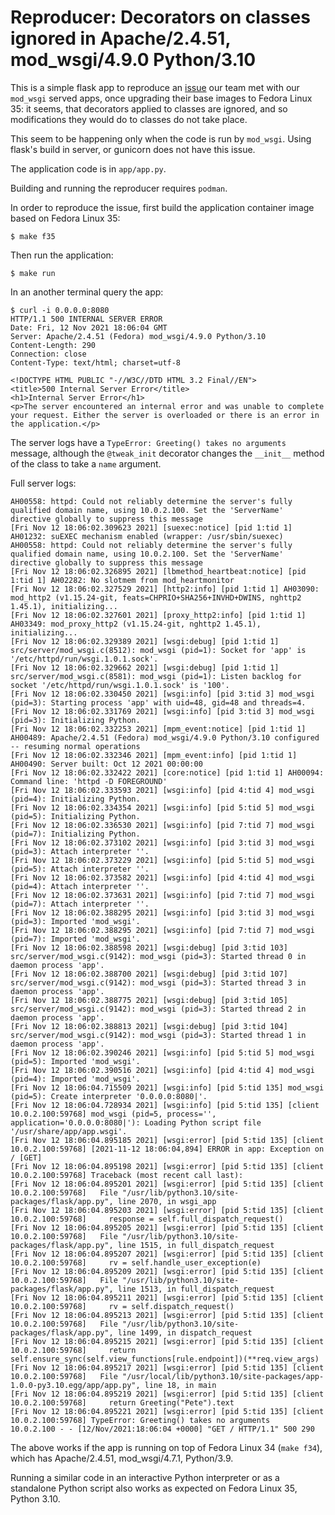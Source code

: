 # Reproducer: Decorators on classes ignored in Apache/2.4.51, mod_wsgi/4.9.0 Python/3.10

This is a simple flask app to reproduce an
[issue](https://github.com/GrahamDumpleton/mod_wsgi/issues/729) our team met
with our `mod_wsgi` served apps, once upgrading their base images to Fedora
Linux 35: it seems, that decorators applied to classes are ignored, and so
modifications they would do to classes do not take place.

This seem to be happening only when the code is run by `mod_wsgi`. Using
flask's build in server, or gunicorn does not have this issue.

The application code is in `app/app.py`.

Building and running the reproducer requires `podman`.

In order to reproduce the issue, first build the application container image
based on Fedora Linux 35:

    $ make f35

Then run the application:

    $ make run

In an another terminal query the app:

    $ curl -i 0.0.0.0:8080
    HTTP/1.1 500 INTERNAL SERVER ERROR
    Date: Fri, 12 Nov 2021 18:06:04 GMT
    Server: Apache/2.4.51 (Fedora) mod_wsgi/4.9.0 Python/3.10
    Content-Length: 290
    Connection: close
    Content-Type: text/html; charset=utf-8

    <!DOCTYPE HTML PUBLIC "-//W3C//DTD HTML 3.2 Final//EN">
    <title>500 Internal Server Error</title>
    <h1>Internal Server Error</h1>
    <p>The server encountered an internal error and was unable to complete your request. Either the server is overloaded or there is an error in the application.</p>

The server logs have a `TypeError: Greeting() takes no arguments` message,
although the `@tweak_init` decorator changes the `__init__` method of the
class to take a `name` argument.

Full server logs:

    AH00558: httpd: Could not reliably determine the server's fully qualified domain name, using 10.0.2.100. Set the 'ServerName' directive globally to suppress this message
    [Fri Nov 12 18:06:02.309623 2021] [suexec:notice] [pid 1:tid 1] AH01232: suEXEC mechanism enabled (wrapper: /usr/sbin/suexec)
    AH00558: httpd: Could not reliably determine the server's fully qualified domain name, using 10.0.2.100. Set the 'ServerName' directive globally to suppress this message
    [Fri Nov 12 18:06:02.326895 2021] [lbmethod_heartbeat:notice] [pid 1:tid 1] AH02282: No slotmem from mod_heartmonitor
    [Fri Nov 12 18:06:02.327529 2021] [http2:info] [pid 1:tid 1] AH03090: mod_http2 (v1.15.24-git, feats=CHPRIO+SHA256+INVHD+DWINS, nghttp2 1.45.1), initializing...
    [Fri Nov 12 18:06:02.327601 2021] [proxy_http2:info] [pid 1:tid 1] AH03349: mod_proxy_http2 (v1.15.24-git, nghttp2 1.45.1), initializing...
    [Fri Nov 12 18:06:02.329389 2021] [wsgi:debug] [pid 1:tid 1] src/server/mod_wsgi.c(8512): mod_wsgi (pid=1): Socket for 'app' is '/etc/httpd/run/wsgi.1.0.1.sock'.
    [Fri Nov 12 18:06:02.329662 2021] [wsgi:debug] [pid 1:tid 1] src/server/mod_wsgi.c(8581): mod_wsgi (pid=1): Listen backlog for socket '/etc/httpd/run/wsgi.1.0.1.sock' is '100'.
    [Fri Nov 12 18:06:02.330450 2021] [wsgi:info] [pid 3:tid 3] mod_wsgi (pid=3): Starting process 'app' with uid=48, gid=48 and threads=4.
    [Fri Nov 12 18:06:02.331769 2021] [wsgi:info] [pid 3:tid 3] mod_wsgi (pid=3): Initializing Python.
    [Fri Nov 12 18:06:02.332253 2021] [mpm_event:notice] [pid 1:tid 1] AH00489: Apache/2.4.51 (Fedora) mod_wsgi/4.9.0 Python/3.10 configured -- resuming normal operations
    [Fri Nov 12 18:06:02.332346 2021] [mpm_event:info] [pid 1:tid 1] AH00490: Server built: Oct 12 2021 00:00:00
    [Fri Nov 12 18:06:02.332422 2021] [core:notice] [pid 1:tid 1] AH00094: Command line: 'httpd -D FOREGROUND'
    [Fri Nov 12 18:06:02.333593 2021] [wsgi:info] [pid 4:tid 4] mod_wsgi (pid=4): Initializing Python.
    [Fri Nov 12 18:06:02.334354 2021] [wsgi:info] [pid 5:tid 5] mod_wsgi (pid=5): Initializing Python.
    [Fri Nov 12 18:06:02.336530 2021] [wsgi:info] [pid 7:tid 7] mod_wsgi (pid=7): Initializing Python.
    [Fri Nov 12 18:06:02.373102 2021] [wsgi:info] [pid 3:tid 3] mod_wsgi (pid=3): Attach interpreter ''.
    [Fri Nov 12 18:06:02.373229 2021] [wsgi:info] [pid 5:tid 5] mod_wsgi (pid=5): Attach interpreter ''.
    [Fri Nov 12 18:06:02.373582 2021] [wsgi:info] [pid 4:tid 4] mod_wsgi (pid=4): Attach interpreter ''.
    [Fri Nov 12 18:06:02.373631 2021] [wsgi:info] [pid 7:tid 7] mod_wsgi (pid=7): Attach interpreter ''.
    [Fri Nov 12 18:06:02.388295 2021] [wsgi:info] [pid 3:tid 3] mod_wsgi (pid=3): Imported 'mod_wsgi'.
    [Fri Nov 12 18:06:02.388295 2021] [wsgi:info] [pid 7:tid 7] mod_wsgi (pid=7): Imported 'mod_wsgi'.
    [Fri Nov 12 18:06:02.388598 2021] [wsgi:debug] [pid 3:tid 103] src/server/mod_wsgi.c(9142): mod_wsgi (pid=3): Started thread 0 in daemon process 'app'.
    [Fri Nov 12 18:06:02.388700 2021] [wsgi:debug] [pid 3:tid 107] src/server/mod_wsgi.c(9142): mod_wsgi (pid=3): Started thread 3 in daemon process 'app'.
    [Fri Nov 12 18:06:02.388775 2021] [wsgi:debug] [pid 3:tid 105] src/server/mod_wsgi.c(9142): mod_wsgi (pid=3): Started thread 2 in daemon process 'app'.
    [Fri Nov 12 18:06:02.388813 2021] [wsgi:debug] [pid 3:tid 104] src/server/mod_wsgi.c(9142): mod_wsgi (pid=3): Started thread 1 in daemon process 'app'.
    [Fri Nov 12 18:06:02.390246 2021] [wsgi:info] [pid 5:tid 5] mod_wsgi (pid=5): Imported 'mod_wsgi'.
    [Fri Nov 12 18:06:02.390516 2021] [wsgi:info] [pid 4:tid 4] mod_wsgi (pid=4): Imported 'mod_wsgi'.
    [Fri Nov 12 18:06:04.715509 2021] [wsgi:info] [pid 5:tid 135] mod_wsgi (pid=5): Create interpreter '0.0.0.0:8080|'.
    [Fri Nov 12 18:06:04.728934 2021] [wsgi:info] [pid 5:tid 135] [client 10.0.2.100:59768] mod_wsgi (pid=5, process='', application='0.0.0.0:8080|'): Loading Python script file '/usr/share/app/app.wsgi'.
    [Fri Nov 12 18:06:04.895185 2021] [wsgi:error] [pid 5:tid 135] [client 10.0.2.100:59768] [2021-11-12 18:06:04,894] ERROR in app: Exception on / [GET]
    [Fri Nov 12 18:06:04.895198 2021] [wsgi:error] [pid 5:tid 135] [client 10.0.2.100:59768] Traceback (most recent call last):
    [Fri Nov 12 18:06:04.895201 2021] [wsgi:error] [pid 5:tid 135] [client 10.0.2.100:59768]   File "/usr/lib/python3.10/site-packages/flask/app.py", line 2070, in wsgi_app
    [Fri Nov 12 18:06:04.895203 2021] [wsgi:error] [pid 5:tid 135] [client 10.0.2.100:59768]     response = self.full_dispatch_request()
    [Fri Nov 12 18:06:04.895205 2021] [wsgi:error] [pid 5:tid 135] [client 10.0.2.100:59768]   File "/usr/lib/python3.10/site-packages/flask/app.py", line 1515, in full_dispatch_request
    [Fri Nov 12 18:06:04.895207 2021] [wsgi:error] [pid 5:tid 135] [client 10.0.2.100:59768]     rv = self.handle_user_exception(e)
    [Fri Nov 12 18:06:04.895209 2021] [wsgi:error] [pid 5:tid 135] [client 10.0.2.100:59768]   File "/usr/lib/python3.10/site-packages/flask/app.py", line 1513, in full_dispatch_request
    [Fri Nov 12 18:06:04.895211 2021] [wsgi:error] [pid 5:tid 135] [client 10.0.2.100:59768]     rv = self.dispatch_request()
    [Fri Nov 12 18:06:04.895213 2021] [wsgi:error] [pid 5:tid 135] [client 10.0.2.100:59768]   File "/usr/lib/python3.10/site-packages/flask/app.py", line 1499, in dispatch_request
    [Fri Nov 12 18:06:04.895215 2021] [wsgi:error] [pid 5:tid 135] [client 10.0.2.100:59768]     return self.ensure_sync(self.view_functions[rule.endpoint])(**req.view_args)
    [Fri Nov 12 18:06:04.895217 2021] [wsgi:error] [pid 5:tid 135] [client 10.0.2.100:59768]   File "/usr/local/lib/python3.10/site-packages/app-1.0.0-py3.10.egg/app/app.py", line 18, in main
    [Fri Nov 12 18:06:04.895219 2021] [wsgi:error] [pid 5:tid 135] [client 10.0.2.100:59768]     return Greeting("Pete").text
    [Fri Nov 12 18:06:04.895221 2021] [wsgi:error] [pid 5:tid 135] [client 10.0.2.100:59768] TypeError: Greeting() takes no arguments
    10.0.2.100 - - [12/Nov/2021:18:06:04 +0000] "GET / HTTP/1.1" 500 290

The above works if the app is running on top of Fedora Linux 34 (`make f34`),
which has Apache/2.4.51, mod_wsgi/4.7.1, Python/3.9.

Running a similar code in an interactive Python interpreter or as a standalone
Python script also works as expected on Fedora Linux 35, Python 3.10.
